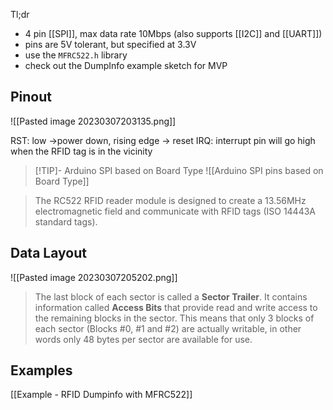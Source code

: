 Tl;dr
- 4 pin [[SPI]], max data rate 10Mbps (also supports [[I2C]] and [[UART]])
- pins are 5V tolerant, but specified at 3.3V
- use the `MFRC522.h` library
- check out the DumpInfo example sketch for MVP


## Pinout
![[Pasted image 20230307203135.png]]

RST: low →power down, rising edge → reset
IRQ: interrupt pin will go high when the RFID tag is in the vicinity


> [!TIP]- Arduino SPI based on Board Type
> ![[Arduino SPI pins based on Board Type]]


>The RC522 RFID reader module is designed to create a 13.56MHz electromagnetic field and communicate with RFID tags (ISO 14443A standard tags). 

## Data Layout
![[Pasted image 20230307205202.png]]

> The last block of each sector is called a **Sector Trailer**. It contains information called **Access Bits** that provide read and write access to the remaining blocks in the sector. This means that only 3 blocks of each sector (Blocks #0, #1 and #2) are actually writable, in other words only 48 bytes per sector are available for use.

## Examples
[[Example - RFID Dumpinfo with MFRC522]]

